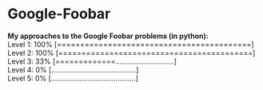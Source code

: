 # Google-Foobar
**My approaches to the Google Foobar problems (in python):**  
Level 1: 100% [==========================================]  
Level 2: 100% [==========================================]<br>
Level 3:  33% [=============.............................]  
Level 4:   0% [..........................................]  
Level 5:   0% [..........................................]  
